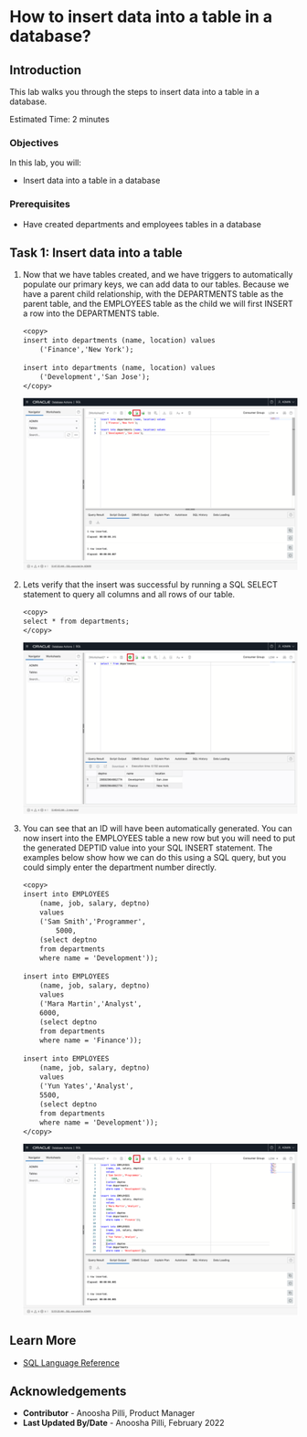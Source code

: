# How to insert data into a table in a database?

## Introduction

This lab walks you through the steps to insert data into a table in a database.

Estimated Time: 2 minutes

### Objectives

In this lab, you will:

* Insert data into a table in a database

### Prerequisites

* Have created departments and employees tables in a database

## Task 1: Insert data into a table

1. Now that we have tables created, and we have triggers to automatically populate our primary keys, we can add data to our tables. Because we have a parent child relationship, with the DEPARTMENTS table as the parent table, and the EMPLOYEES table as the child we will first INSERT a row into the DEPARTMENTS table.

    ```
    <copy>
    insert into departments (name, location) values
        ('Finance','New York');

    insert into departments (name, location) values
        ('Development','San Jose');
    </copy>
    ```

    ![Insert records into departments table](../images/insert-dep-records.png)

2. Lets verify that the insert was successful by running a SQL SELECT statement to query all columns and all rows of our table.

    ```
    <copy>
    select * from departments;
    </copy>
    ```

    ![Query departments table](../images/query-dep-table.png)

3. You can see that an ID will have been automatically generated. You can now insert into the EMPLOYEES table a new row but you will need to put the generated DEPTID value into your SQL INSERT statement. The examples below show how we can do this using a SQL query, but you could simply enter the department number directly.

    ```
    <copy>
    insert into EMPLOYEES 
        (name, job, salary, deptno) 
        values
        ('Sam Smith','Programmer', 
            5000, 
        (select deptno 
        from departments 
        where name = 'Development'));

    insert into EMPLOYEES 
        (name, job, salary, deptno) 
        values
        ('Mara Martin','Analyst', 
        6000, 
        (select deptno 
        from departments 
        where name = 'Finance'));

    insert into EMPLOYEES 
        (name, job, salary, deptno) 
        values
        ('Yun Yates','Analyst', 
        5500, 
        (select deptno 
        from departments 
        where name = 'Development'));
    </copy>
    ```

    ![Insert records into employees table](../images/insert-emp-records.png)

## Learn More

* [SQL Language Reference](https://docs.oracle.com/en/database/oracle/oracle-database/12.2/sqlrf/Introduction-to-Oracle-SQL.html#GUID-049B7AE8-11E1-4110-B3E4-D117907D77AC)

## Acknowledgements

* **Contributor** - Anoosha Pilli, Product Manager
* **Last Updated By/Date** - Anoosha Pilli, February 2022